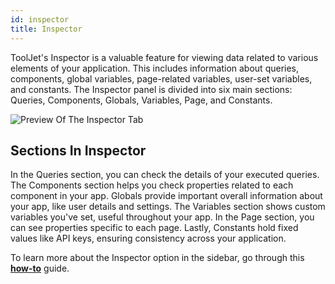 ```yaml
---
id: inspector
title: Inspector
---
```


ToolJet's Inspector is a valuable feature for viewing data related to various elements of your application. This includes information about queries, components, global variables, page-related variables, user-set variables, and constants. The Inspector panel is divided into six main sections: Queries, Components, Globals, Variables, Page, and Constants.

<div style={{textAlign: 'center'}}>
    <img style={{padding: '10px', marginBottom:'15px'}} className="screenshot-full" src="/img/tooljet-concepts/inspector/inspector-preview.png" alt="Preview Of The Inspector Tab" />
</div>

## Sections In Inspector

In the Queries section, you can check the details of your executed queries. The Components section helps you check properties related to each component in your app. Globals provide important overall information about your app, like user details and settings. The Variables section shows custom variables you've set, useful throughout your app. In the Page section, you can see properties specific to each page. Lastly, Constants hold fixed values like API keys, ensuring consistency across your application.

To learn more about the Inspector option in the sidebar, go through this **[how-to](/docs/how-to/use-inspector)** guide. 